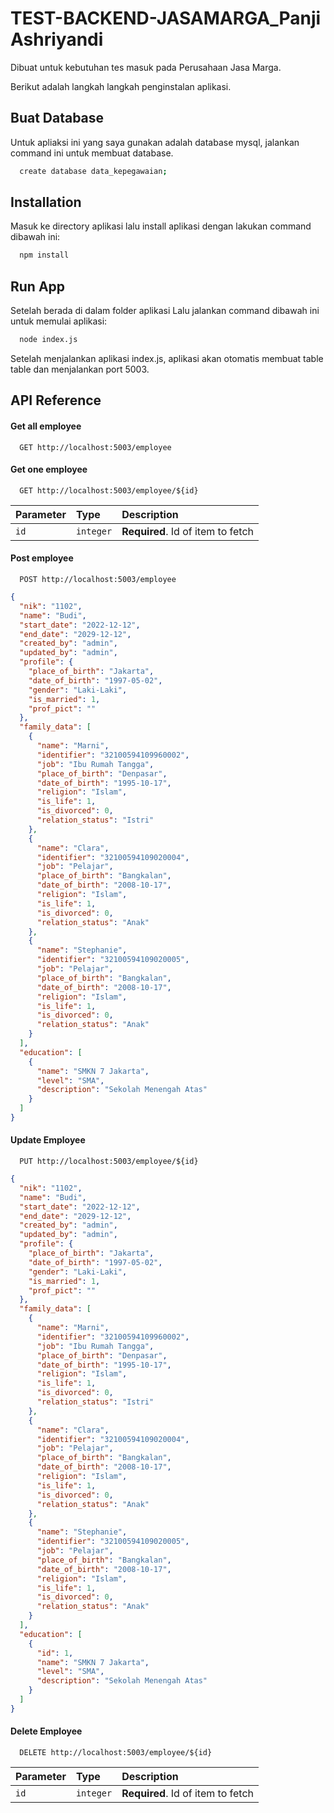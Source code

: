 # TEST-BACKEND-JASAMARGA_Panji Ashriyandi

Dibuat untuk kebutuhan tes masuk pada Perusahaan Jasa Marga.

Berikut adalah langkah langkah penginstalan aplikasi.

## Buat Database

Untuk apliaksi ini yang saya gunakan adalah database mysql, jalankan command ini untuk membuat database.

```bash
  create database data_kepegawaian;
```

## Installation

Masuk ke directory aplikasi lalu install aplikasi dengan lakukan command dibawah ini:

```bash
  npm install
```

## Run App

Setelah berada di dalam folder aplikasi Lalu jalankan command dibawah ini untuk memulai aplikasi:

```bash
  node index.js
```

Setelah menjalankan aplikasi index.js, aplikasi akan otomatis membuat table table dan menjalankan port 5003.

## API Reference

#### Get all employee

```http
  GET http://localhost:5003/employee
```

#### Get one employee

```http
  GET http://localhost:5003/employee/${id}
```

| Parameter | Type      | Description                       |
| :-------- | :-------- | :-------------------------------- |
| `id`      | `integer` | **Required**. Id of item to fetch |

#### Post employee

```http
  POST http://localhost:5003/employee
```

```json
{
  "nik": "1102",
  "name": "Budi",
  "start_date": "2022-12-12",
  "end_date": "2029-12-12",
  "created_by": "admin",
  "updated_by": "admin",
  "profile": {
    "place_of_birth": "Jakarta",
    "date_of_birth": "1997-05-02",
    "gender": "Laki-Laki",
    "is_married": 1,
    "prof_pict": ""
  },
  "family_data": [
    {
      "name": "Marni",
      "identifier": "32100594109960002",
      "job": "Ibu Rumah Tangga",
      "place_of_birth": "Denpasar",
      "date_of_birth": "1995-10-17",
      "religion": "Islam",
      "is_life": 1,
      "is_divorced": 0,
      "relation_status": "Istri"
    },
    {
      "name": "Clara",
      "identifier": "32100594109020004",
      "job": "Pelajar",
      "place_of_birth": "Bangkalan",
      "date_of_birth": "2008-10-17",
      "religion": "Islam",
      "is_life": 1,
      "is_divorced": 0,
      "relation_status": "Anak"
    },
    {
      "name": "Stephanie",
      "identifier": "32100594109020005",
      "job": "Pelajar",
      "place_of_birth": "Bangkalan",
      "date_of_birth": "2008-10-17",
      "religion": "Islam",
      "is_life": 1,
      "is_divorced": 0,
      "relation_status": "Anak"
    }
  ],
  "education": [
    {
      "name": "SMKN 7 Jakarta",
      "level": "SMA",
      "description": "Sekolah Menengah Atas"
    }
  ]
}
```

#### Update Employee

```http
  PUT http://localhost:5003/employee/${id}
```

```json
{
  "nik": "1102",
  "name": "Budi",
  "start_date": "2022-12-12",
  "end_date": "2029-12-12",
  "created_by": "admin",
  "updated_by": "admin",
  "profile": {
    "place_of_birth": "Jakarta",
    "date_of_birth": "1997-05-02",
    "gender": "Laki-Laki",
    "is_married": 1,
    "prof_pict": ""
  },
  "family_data": [
    {
      "name": "Marni",
      "identifier": "32100594109960002",
      "job": "Ibu Rumah Tangga",
      "place_of_birth": "Denpasar",
      "date_of_birth": "1995-10-17",
      "religion": "Islam",
      "is_life": 1,
      "is_divorced": 0,
      "relation_status": "Istri"
    },
    {
      "name": "Clara",
      "identifier": "32100594109020004",
      "job": "Pelajar",
      "place_of_birth": "Bangkalan",
      "date_of_birth": "2008-10-17",
      "religion": "Islam",
      "is_life": 1,
      "is_divorced": 0,
      "relation_status": "Anak"
    },
    {
      "name": "Stephanie",
      "identifier": "32100594109020005",
      "job": "Pelajar",
      "place_of_birth": "Bangkalan",
      "date_of_birth": "2008-10-17",
      "religion": "Islam",
      "is_life": 1,
      "is_divorced": 0,
      "relation_status": "Anak"
    }
  ],
  "education": [
    {
      "id": 1,
      "name": "SMKN 7 Jakarta",
      "level": "SMA",
      "description": "Sekolah Menengah Atas"
    }
  ]
}
```

#### Delete Employee

```http
  DELETE http://localhost:5003/employee/${id}
```

| Parameter | Type      | Description                       |
| :-------- | :-------- | :-------------------------------- |
| `id`      | `integer` | **Required**. Id of item to fetch |
